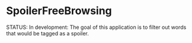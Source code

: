 # SpoilerFreeBrowsing


STATUS: In development: The goal of this application is to filter out words that would be tagged as a spoiler. 
